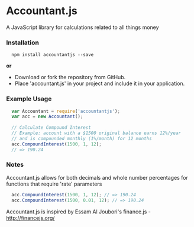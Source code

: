 # Accountant.js
A JavaScript library for calculations related to all things money


### Installation

```shell
  npm install accountantjs --save
```
**or**

- Download or fork the repository from GitHub.
- Place 'accountant.js' in your project and include it in your application.

### Example Usage

```js
  var Accountant = require('accountantjs');
  var acc = new Accountant();
  
  // Calculate Compound Interest
  // Example: account with a $1500 original balance earns 12%/year
  // and is compounded monthly (1%/month) for 12 months
  acc.CompoundInterest(1500, 1, 12);
  // => 190.24
```

### Notes
Accountant.js allows for both decimals and whole number percentages for functions that require 'rate' parameters
```js
  acc.CompoundInterest(1500, 1, 12); // => 190.24
  acc.CompoundInterest(1500, 0.01, 12); // => 190.24 
```
Accountant.js is inspired by Essam Al Joubori's finance.js - http://financejs.org/

